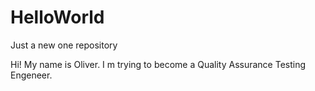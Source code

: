 # HelloWorld
Just a new one repository

Hi! My name is Oliver. 
I m trying to become a Quality Assurance Testing Engeneer.
